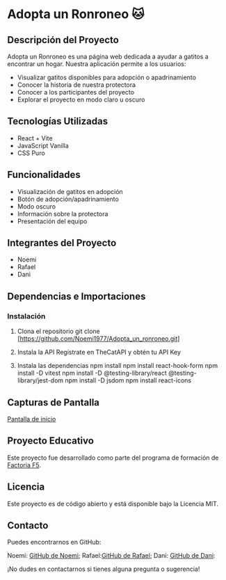 # Adopta un Ronroneo 🐱

## Descripción del Proyecto

Adopta un Ronroneo es una página web dedicada a ayudar a gatitos a encontrar un hogar.
Nuestra aplicación permite a los usuarios:

- Visualizar gatitos disponibles para adopción o apadrinamiento
- Conocer la historia de nuestra protectora
- Conocer a los participantes del proyecto
- Explorar el proyecto en modo claro u oscuro

## Tecnologías Utilizadas

- React + Vite
- JavaScript Vanilla
- CSS Puro

## Funcionalidades

- Visualización de gatitos en adopción
- Botón de adopción/apadrinamiento
- Modo oscuro
- Información sobre la protectora
- Presentación del equipo

## Integrantes del Proyecto

- Noemi
- Rafael
- Dani

## Dependencias e Importaciones

### Instalación

1. Clona el repositorio
git clone [https://github.com/Noemi1977/Adopta_un_ronroneo.git]

2. Instala la API
Regístrate en TheCatAPI y obtén tu API Key

3. Instala las dependencias
npm install
npm install react-hook-form
npm install -D vitest
npm install -D @testing-library/react @testing-library/jest-dom
npm install -D jsdom
npm install react-icons

## Capturas de Pantalla

[Pantalla de inicio](./public/captura_Inicio.png)

## Proyecto Educativo

Este proyecto fue desarrollado como parte del programa de formación de [Factoria F5](https://factoriaf5.org/).

## Licencia

Este proyecto es de código abierto y está disponible bajo la Licencia MIT.

## Contacto

Puedes encontrarnos en GitHub:

Noemi: [GitHub de Noemi](https://github.com/Noemi1977);
Rafael:[GitHub de Rafael](https://github.com/FaloCurso);
Dani: [GitHub de Dani](https://github.com/SaldaDani):

¡No dudes en contactarnos si tienes alguna pregunta o sugerencia!
